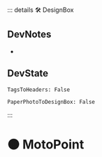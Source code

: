 ::: details 🛠 <dev>DesignBox</dev> 

## DevNotes
- 

## DevState

`TagsToHeaders: False`

`PaperPhotoToDesignBox: False`



:::

# 🟠 <moto>MotoPoint</moto>


